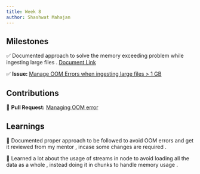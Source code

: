 ```yaml
---
title: Week 8
author: Shashwat Mahajan
---
```


## Milestones

✅ Documented approach to solve the memory exceeding problem while ingesting large files . [Document Link](https://drive.google.com/file/d/12XfLPkHEgqHFxwyazHQ8mOcTin5BD9Gz/view?usp=drivesdk)

✅ **Issue:** [Manage OOM Errors when ingesting large files > 1 GB](https://github.com/ChakshuGautam/cQube-ingestion/issues/68)


## Contributions

🚀 **Pull Request:** [Managing OOM error](https://github.com/ChakshuGautam/cQube-ingestion/pull/162) 


## Learnings

📝 Documented proper approach to be followed to avoid OOM errors and get it reviewed from my mentor , incase some changes are required . 

📝 Learned a lot about the usage of streams in node to avoid loading all the data as a whole , instead doing it in chunks to handle memory usage .
